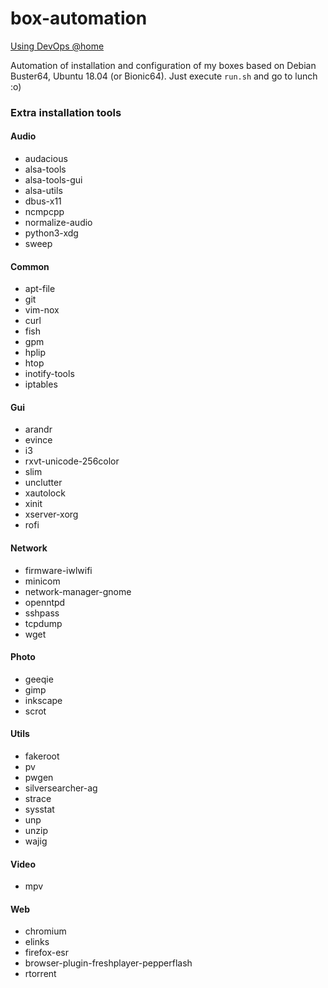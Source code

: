 box-automation
==============

[Using DevOps @home](http://devopsreactions.tumblr.com/post/85204023519/using-devops-tools-at-home)

Automation of installation and configuration of my boxes based on Debian Buster64, Ubuntu 18.04 (or Bionic64).
Just execute `run.sh` and go to lunch :o)

### Extra installation tools

#### Audio

  -  audacious
  - alsa-tools
  - alsa-tools-gui
  - alsa-utils
  - dbus-x11
  - ncmpcpp
  - normalize-audio
  - python3-xdg
  - sweep

#### Common

  - apt-file
  - git
  - vim-nox
  - curl
  - fish
  - gpm
  - hplip
  - htop
  - inotify-tools
  - iptables

#### Gui

  - arandr
  - evince
  - i3
  - rxvt-unicode-256color
  - slim
  - unclutter
  - xautolock
  - xinit
  - xserver-xorg
  - rofi

#### Network

  - firmware-iwlwifi
  - minicom
  - network-manager-gnome
  - openntpd
  - sshpass
  - tcpdump
  - wget

#### Photo

  - geeqie
  - gimp
  - inkscape
  - scrot

#### Utils

  - fakeroot
  - pv
  - pwgen
  - silversearcher-ag
  - strace
  - sysstat
  - unp
  - unzip
  - wajig

#### Video

  - mpv

#### Web

  - chromium
  - elinks
  - firefox-esr
  - browser-plugin-freshplayer-pepperflash
  - rtorrent
